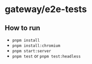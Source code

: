 # gateway/e2e-tests

## How to run

- `pnpm install`
- `pnpm install:chromium`
- `pnpm start:server`
- `pnpm test` or `pnpm test:headless`
